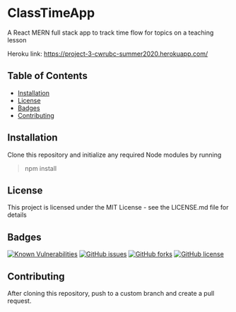 # ClassTimeApp

A React MERN full stack app to track time flow for topics on a teaching lesson

Heroku link:
https://project-3-cwrubc-summer2020.herokuapp.com/

## Table of Contents
- [Installation](https://github.com/johannsp/CWRUBC-Project-3-Team#Installation) 
- [License](https://github.com/johannsp/CWRUBC-Project-3-Team#License) 
- [Badges](https://github.com/johannsp/CWRUBC-Project-3-Team#Badges) 
- [Contributing](https://github.com/johannsp/CWRUBC-Project-3-Team#Contributing) 

## Installation

Clone this repository and initialize any required Node modules by running
> npm install

## License

This project is licensed under the MIT License -
see the LICENSE.md file for details

## Badges

[![Known Vulnerabilities](https://snyk.io/test/github/johannsp/CWRUBC-Project-3-Team/badge.svg?targetFile=package.json)](https://snyk.io/test/github/johannsp/CWRUBC-Project-3-Team)
[![GitHub issues](https://img.shields.io/github/issues/johannsp/CWRUBC-Project-3-Team)](https://img.shields.io/github/issues/johannsp/CWRUBC-Project-3-Team)
[![GitHub forks](https://img.shields.io/github/forks/johannsp/CWRUBC-Project-3-Team)](https://img.shields.io/github/forks/johannsp/CWRUBC-Project-3-Team)
[![GitHub license](https://img.shields.io/github/license/johannsp/CWRUBC-Project-3-Team)](https://img.shields.io/github/license/johannsp/CWRUBC-Project-3-Team)

## Contributing

After cloning this repository, push to a custom branch and create a pull request.

